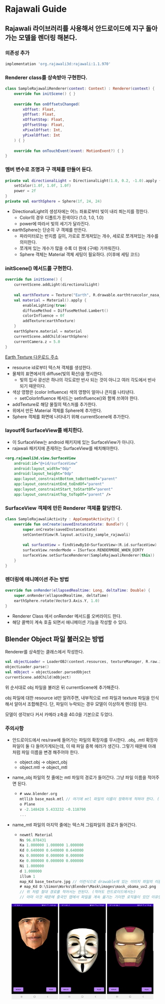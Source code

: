 # Rajawali Guide

## Rajawali 라이브러리를 사용해서 안드로이드에 지구 돌아가는 모델을 렌더링 해본다.



### 의존성 추가

```groovy
implementation 'org.rajawali3d:rajawali:1.1.970'
```



### Renderer class를 상속받아 구현한다.

```kotlin
class SampleRajawaliRenderer(context: Context) : Renderer(context) {
    override fun initScene() { }

    override fun onOffsetsChanged(
        xOffset: Float,
        yOffset: Float,
        xOffsetStep: Float,
        yOffsetStep: Float,
        xPixelOffset: Int,
        yPixelOffset: Int
    ) { }

    override fun onTouchEvent(event: MotionEvent?) { }
}
```



### 멤버 변수로 조명과 구 객체를 만들어 둔다.

```kotlin
private val directionalLight = DirectionalLight(1.0, 0.2, -1.0).apply {
    setColor(1.0f, 1.0f, 1.0f)
    power = 2f
}
private val earthSphere = Sphere(1f, 24, 24)
```

* DirectionalLight의 생성자에는 어느 좌표로부터 빛이 내리 쬐는지를 정한다.
  * Color의 경우 디폴트가 흰색이다 (1.0, 1.0, 1.0)
  * power에 따라서 빛의 세기가 달라진다.
* earthSphere는 단순히 구 객체를 만든다.
  * 파라미터로는 반지름 길이, 가로로 쪼개져있는 개수, 세로로 쪼개져있는 개수를 의미한다.
  * 쪼개져 있는 개수가 많을 수록 더 원에 (구에) 가까워진다.
  * Sphere 객체는 Material 객체 세팅이 필요하다. (이후에 세팅 코드)



### initScene() 메서드를 구현한다.

```kotlin
override fun initScene() {
    currentScene.addLight(directionalLight)

    val earthTexture = Texture("Earth", R.drawable.earthtruecolor_nasa_big)
    val material = Material().apply {
        enableLighting(true)
        diffuseMethod = DiffuseMethod.Lambert()
        colorInfluence = 0f
        addTexture(earthTexture)
    }
    earthSphere.material = material
    currentScene.addChild(earthSphere)
    currentCamera.z = 5.0
}
```

[Earth Texture 다운로드 주소](http://www.clintonmedbery.com/wp-content/uploads/2015/04/earthtruecolor_nasa_big.jpg)

* resource id로부터 텍스쳐 객체를 생성한다.
* 물체의 표면에서의 diffuse(빛의 확산)을 명시한다.
  * 빛의 입사 광선은 하나의 각도로만 반사 되는 것이 아니고 여러 각도에서 반사 되기 때문이다.
* 색상 영향은 (color Influence) 색의 영향이 얼마나 큰지를 나타낸다.
  * setColorInfluence 메서드는 setInfluence()와 함께 쓰여야 한다.
* addTexture로 해당 물질의 텍스처를 추가한다.
* 위에서 만든 Material 객체를 Sphere에 추가한다.
* Sphere 객체를 화면에 나타내기 위해 currentScene에 추가한다. 



### layout에 SurfaceView를 배치한다. 

* 이 SurfaceView는 android 패키지에 있는 SurfaceView가 아니다.
* rajawali 패키지에 존재하는 SurfaceView를 배치해야한다.

```xml
<org.rajawali3d.view.SurfaceView
    android:id="@+id/surfaceView"
    android:layout_width="0dp"
    android:layout_height="0dp"
    app:layout_constraintBottom_toBottomOf="parent"
    app:layout_constraintEnd_toEndOf="parent"
    app:layout_constraintStart_toStartOf="parent"
    app:layout_constraintTop_toTopOf="parent" />
```



### SurfaceView 객체에 만든 Renderer 객체를 할당한다.

```kotlin
class SampleRajawaliActivity : AppCompatActivity() {
    override fun onCreate(savedInstanceState: Bundle?) {
        super.onCreate(savedInstanceState)
		setContentView(R.layout.activity_sample_rajawali)

        val surfaceView = findViewById<SurfaceView>(R.id.surfaceView)
        surfaceView.renderMode = ISurface.RENDERMODE_WHEN_DIRTY
        surfaceView.setSurfaceRenderer(SampleRajawaliRenderer(this))
    }
}
```



### 렌더링에 애니메이션 주는 방법

```kotlin
override fun onRender(ellapsedRealtime: Long, deltaTime: Double) {
    super.onRender(ellapsedRealtime, deltaTime)
    earthSphere.rotate(Vector3.Axis.Y, 1.0)
}
```

* Renderer Class 에서 onRender 메서드를 오버라이드 한다.
* 해당 콜백이 계속 호출 되면서 애니메이션 기능을 작성할 수 있다.





## Blender Object 파일 불러오는 방법

Renderer를 상속받는 클래스에서 작성한다.

```kotlin
val objectLoader = LoaderOBJ(context.resources, textureManager, R.raw.iron_man_obj)
objectLoader.parse()
val mObject = objectLoader.parsedObject
currentScene.addChild(mObject)
```

위 순서대로 obj 파일을 불러온 뒤 currentScene에 추가해준다.

obj 파일에 대한 resource id만 알려주면, 내부적으로 mtl 파일과 texture 파일을 인식해서 알아서 조합해준다. 단, 파일이 누락되는 경우 모델이 이상하게 렌더링 된다.

모델이 생각보다 커서 카메라 z축을 40.0을 기본으로 두었다.



### 주의사항

* 안드로이드에서 res/raw에 들어가는 파일의 확장자를 무시한다. .obj, .mtl 확장자 파일이 둘 다 들어가게되는데, 이 때 파일 중복 에러가 생긴다. 그렇기 때문에 아래처럼 파일 이름을 변경 해주어야 한다.

  * object.obj -> object_obj
  * object.mtl -> object_mtl

* name_obj 파일의 첫 줄에는 mtl 파일의 경로가 들어간다. 그냥 파일 이름을 적어주면 된다.

  * ```kotlin
    # www.blender.org
    mtllib base_mask.mtl // 여기에 mtl 파일의 이름이 정확하게 적혀야 한다. (확장자를 주의)
    o Plane
    v -2.148428 5.433232 -0.118790
    ...
    ```

* name_mtl 파일의 마지막 줄에는 텍스쳐 그림파일의 경로가 들어간다.

  * ```kotlin
    newmtl Material
    Ns 96.078431
    Ka 1.000000 1.000000 1.000000
    Kd 0.640000 0.640000 0.640000
    Ks 0.000000 0.000000 0.000000
    Ke 0.000000 0.000000 0.000000
    Ni 1.000000
    d 1.000000
    illum 1
    map_Kd base_texture.jpg // 이런식으로 drawable에 있는 이미지 파일의 이름을 적어 주면 된다.
    # map_Kd D:\Simon\Works\Blender\Mask\images\mask_obama_uv2.png
    // 위 처럼 절대 경로를 적어서는 안된다. (적어도 안드로이드에서는)
    // 아마 이것 때문에 중국인 앱에서 파일을 계속 옮기는 기이한 로직들이 있던 이유인것 같다,
    ```



<p align="center">
<img src="image/KakaoTalk_20210520_205351192.jpg" width="30%"> 
<img src="image/KakaoTalk_20210520_205346340_01.jpg" width="30%"> 
<img src="image/KakaoTalk_20210520_205346340.jpg" width="30%"> 
</p>